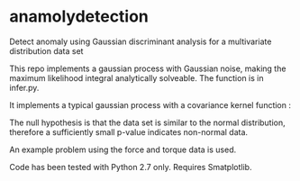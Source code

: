 # anamolydetection
Detect anomaly using Gaussian discriminant analysis for a multivariate distribution data set

This repo implements a gaussian process with Gaussian noise, making the maximum likelihood integral analytically solveable. The function is in infer.py.

It implements a typical gaussian process with a covariance kernel function :

The null hypothesis is that the data set is similar to the normal distribution, therefore a sufficiently small p-value indicates non-normal data. 

An example problem using the force and torque data is used.

Code has been tested with Python 2.7 only. Requires Smatplotlib.

